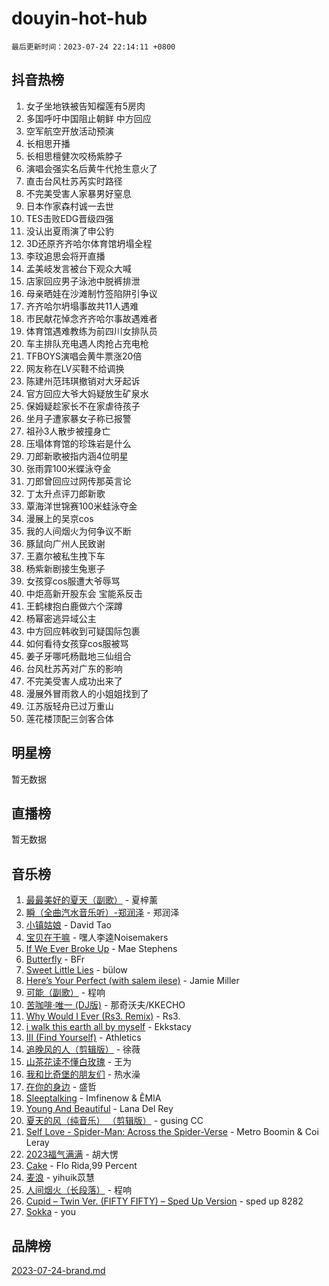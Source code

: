 # douyin-hot-hub

`最后更新时间：2023-07-24 22:14:11 +0800`

## 抖音热榜

1. 女子坐地铁被告知榴莲有5房肉
1. 多国呼吁中国阻止朝鲜 中方回应
1. 空军航空开放活动预演
1. 长相思开播
1. 长相思檀健次咬杨紫脖子
1. 演唱会强实名后黄牛代抢生意火了
1. 直击台风杜苏芮实时路径
1. 不完美受害人家暴男好窒息
1. 日本作家森村诚一去世
1. TES击败EDG晋级四强
1. 没认出夏雨演了申公豹
1. 3D还原齐齐哈尔体育馆坍塌全程
1. 李玟追思会将开直播
1. 孟美岐发言被台下观众大喊
1. 店家回应男子泳池中脱裤排泄
1. 母亲晒娃在沙滩制竹签陷阱引争议
1. 齐齐哈尔坍塌事故共11人遇难
1. 市民献花悼念齐齐哈尔事故遇难者
1. 体育馆遇难教练为前四川女排队员
1. 车主排队充电遇人肉抢占充电枪
1. TFBOYS演唱会黄牛票涨20倍
1. 网友称在LV买鞋不给调换
1. 陈建州范玮琪撤销对大牙起诉
1. 官方回应大爷大妈疑放生矿泉水
1. 保姆疑趁家长不在家虐待孩子
1. 坐月子遭家暴女子称已报警
1. 祖孙3人散步被撞身亡
1. 压塌体育馆的珍珠岩是什么
1. 刀郎新歌被指内涵4位明星
1. 张雨霏100米蝶泳夺金
1. 刀郎曾回应过网传那英言论
1. 丁太升点评刀郎新歌
1. 覃海洋世锦赛100米蛙泳夺金
1. 漫展上的吴京cos
1. 我的人间烟火为何争议不断
1. 豚鼠向广州人民致谢
1. 王嘉尔被私生拽下车
1. 杨紫新剧接生兔崽子
1. 女孩穿cos服遭大爷辱骂
1. 中炬高新开股东会 宝能系反击
1. 王鹤棣抱白鹿做六个深蹲
1. 杨幂密逃异域公主
1. 中方回应韩收到可疑国际包裹
1. 如何看待女孩穿cos服被骂
1. 姜子牙哪吒杨戬地三仙组合
1. 台风杜苏芮对广东的影响
1. 不完美受害人成功出来了
1. 漫展外冒雨救人的小姐姐找到了
1. 江苏版轻舟已过万重山
1. 莲花楼顶配三剑客合体

## 明星榜

暂无数据

## 直播榜

暂无数据

## 音乐榜

1. [最最美好的夏天（副歌）](https://sf3-cdn-tos.douyinstatic.com/obj/tos-cn-ve-2774/o4FMghDLZkPIkCutdrsXlbTHcaZztBfeCp9AFS) - 夏梓薰
1. [瞬（全曲汽水音乐听）-郑润泽](https://sf3-cdn-tos.douyinstatic.com/obj/tos-cn-ve-2774/o4Vb9eJZClCZTnRQYy0BRSeHGrDtrkrQgIBvQt) - 郑润泽
1. [小镇姑娘](https://sf6-cdn-tos.douyinstatic.com/obj/tos-cn-ve-2774/1ee4fa49917d4e9e8f06512cc6e778d9) - David Tao
1. [宝贝在干嘛](https://sf3-cdn-tos.douyinstatic.com/obj/tos-cn-ve-2774/okW4hBCfJI5B2ZEgTCtikhMW7IafzNrBQIYkpJ) - 嘿人李逵Noisemakers
1. [If We Ever Broke Up](https://sf6-cdn-tos.douyinstatic.com/obj/tos-cn-ve-2774/o8onj5HDk0ImtBmO0URBfeyCDXQJMYkQ1gb8Zy) - Mae Stephens
1. [Butterfly](https://sf3-cdn-tos.douyinstatic.com/obj/tos-cn-ve-2774/oIw3zNLcWhUhUDWqtQxQfAx6IXsSBzbyCg7CM0) - BFr
1. [Sweet Little Lies](https://sf6-cdn-tos.douyinstatic.com/obj/tos-cn-ve-2774/cebdd23e942a452c84c197b17c22ac7a) - bülow
1. [Here’s Your Perfect (with salem ilese)](https://sf6-cdn-tos.douyinstatic.com/obj/tos-cn-ve-2774/076b1576c6c546598f803fe53da388a7) - Jamie Miller
1. [可能（副歌）](https://sf3-cdn-tos.douyinstatic.com/obj/tos-cn-ve-2774/cde1731888894259b333569393c2fb51) - 程响
1. [苦咖啡·唯一 (DJ版)](https://sf3-cdn-tos.douyinstatic.com/obj/tos-cn-ve-2774/oohZWXUzNXlh9bzpBgNUfJCQHGILwWgDBaejQt) - 那奇沃夫/KKECHO
1. [Why Would I Ever (Rs3. Remix)](https://sf3-cdn-tos.douyinstatic.com/obj/tos-cn-ve-2774/oQNX0xZhO8IXeCRjCJQUZzkfQNLi2ItDAzEBgz) - Rs3.
1. [i walk this earth all by myself](https://sf6-cdn-tos.douyinstatic.com/obj/tos-cn-ve-2774/c751e38547b548b389ff6e1b9203b1de) - Ekkstacy
1. [III (Find Yourself)](https://sf6-cdn-tos.douyinstatic.com/obj/tos-cn-ve-2774/3b9e482a6da74de29fd5e2440e4373b4) - Athletics
1. [追晚风的人（剪辑版）](https://sf6-cdn-tos.douyinstatic.com/obj/tos-cn-ve-2774/560835060af84ac29cd5c12e2a98f7eb) - 徐薇
1. [山茶花读不懂白玫瑰](https://sf6-cdn-tos.douyinstatic.com/obj/tos-cn-ve-2774/osfn8B7DktrRHEPJgPCfDbw7QDQEkwC16BxZg9) - 王为
1. [我和比奇堡的朋友们](https://sf3-cdn-tos.douyinstatic.com/obj/tos-cn-ve-2774/f0505db981ea4a6d91453a15924a82aa) - 热水澡
1. [在你的身边](https://sf6-cdn-tos.douyinstatic.com/obj/tos-cn-ve-2774/9dce2ee6c9f84c17a6d68458730d7ae8) - 盛哲
1. [Sleeptalking](https://sf3-cdn-tos.douyinstatic.com/obj/tos-cn-ve-2774/f23bc60230804ede98a163e1926e0857) - Imfinenow & ÊMIA
1. [Young And Beautiful](https://sf3-cdn-tos.douyinstatic.com/obj/tos-cn-ve-2774/3ca6987c98c947768abb9cce3ee5530c) - Lana Del Rey
1. [夏天的风（纯音乐） （剪辑版）](https://sf6-cdn-tos.douyinstatic.com/obj/tos-cn-ve-2774/oUzLjBZZFQAoNRmGokEeD5zfQCObp6UeFAnTa6) - gusing CC
1. [Self Love - Spider-Man: Across the Spider-Verse](https://sf6-cdn-tos.douyinstatic.com/obj/tos-cn-ve-2774/o8YzagIFYnO2FNIznDQzpeeLfrdCVAbYDDaLoS) - Metro Boomin & Coi Leray
1. [2023福气满满](https://sf6-cdn-tos.douyinstatic.com/obj/tos-cn-ve-2774/ocebsi6kbCVkBMAcDJkqdZpBQMubYSQetK2gQn) - 胡大愣
1. [Cake](https://sf3-cdn-tos.douyinstatic.com/obj/tos-cn-ve-2774/3545db16eba4434c853ab891b2b752af) - Flo Rida,99 Percent
1. [麦浪](https://sf3-cdn-tos.douyinstatic.com/obj/tos-cn-ve-2774/872ff36b718445c6a3882ba18b546970) - yihuik苡慧
1. [人间烟火（长段落）](https://sf6-cdn-tos.douyinstatic.com/obj/tos-cn-ve-2774/eeb7f9f284d74db097f8341ace44bfa2) - 程响
1. [Cupid – Twin Ver. (FIFTY FIFTY) – Sped Up Version](https://sf3-cdn-tos.douyinstatic.com/obj/tos-cn-ve-2774/oMonQQ6t8nCfUnw44y8XBZkJytCgEBtWYebB2D) - sped up 8282
1. [Sokka](https://sf3-cdn-tos.douyinstatic.com/obj/tos-cn-ve-2774/b9c3e305c0474c898ce221c7aa498547) - you

## 品牌榜

[2023-07-24-brand.md](2023-07-24-brand.md)
